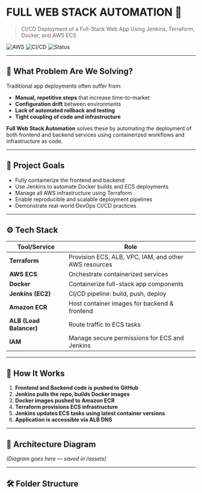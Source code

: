 # FULL WEB STACK AUTOMATION 🚀  
> CI/CD Deployment of a Full-Stack Web App Using Jenkins, Terraform, Docker, and AWS ECS

![AWS](https://img.shields.io/badge/Built%20With-AWS-orange?style=for-the-badge&logo=amazonaws)
![CI/CD](https://img.shields.io/badge/CI/CD-Jenkins-blueviolet?style=for-the-badge)
![Status](https://img.shields.io/badge/Status-Completed-success?style=for-the-badge)

---

## 📌 What Problem Are We Solving?

Traditional app deployments often suffer from:

- **Manual, repetitive steps** that increase time-to-market
- **Configuration drift** between environments
- **Lack of automated rollback and testing**
- **Tight coupling of code and infrastructure**

**Full Web Stack Automation** solves these by automating the deployment of both frontend and backend services using containerized workflows and infrastructure as code.

---

## 🎯 Project Goals

- Fully containerize the frontend and backend
- Use Jenkins to automate Docker builds and ECS deployments
- Manage all AWS infrastructure using Terraform
- Enable reproducible and scalable deployment pipelines
- Demonstrate real-world DevOps CI/CD practices

---

## ⚙️ Tech Stack

| Tool/Service        | Role                                                      |
|---------------------|-----------------------------------------------------------|
| **Terraform**       | Provision ECS, ALB, VPC, IAM, and other AWS resources     |
| **AWS ECS**         | Orchestrate containerized services                        |
| **Docker**          | Containerize full-stack app components                    |
| **Jenkins (EC2)**   | CI/CD pipeline: build, push, deploy                       |
| **Amazon ECR**      | Host container images for backend & frontend              |
| **ALB (Load Balancer)** | Route traffic to ECS tasks                         |
| **IAM**             | Manage secure permissions for ECS and Jenkins             |

---

## 🔁 How It Works

1. **Frontend and Backend code is pushed to GitHub**
2. **Jenkins pulls the repo, builds Docker images**
3. **Docker images pushed to Amazon ECR**
4. **Terraform provisions ECS infrastructure**
5. **Jenkins updates ECS tasks using latest container versions**
6. **Application is accessible via ALB DNS**

---

## 🧩 Architecture Diagram

*(Diagram goes here — saved in /assets)*

---

## 🛠 Folder Structure

